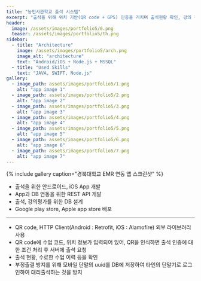 ```yaml
---
title: "농민사관학교 출석 시스템"
excerpt: "출석을 위해 위치 기반(QR code + GPS) 인증을 거치며 출석현황 확인, 강의 평가 등의 기능 수행"
header:
  image: /assets/images/portfolio5/0.png
  teaser: /assets/images/portfolio5/th.png
sidebar:
  - title: "Architecture"
    image: /assets/images/portfolio5/arch.png
    image_alt: "architecture"
    text: "Android/iOS + Node.js + MSSQL"
  - title: "Used Skills"
    text: "JAVA, SWIFT, Node.js"
gallery:
  - image_path: assets/images/portfolio5/1.png
    alt: "app image 1"
  - image_path: assets/images/portfolio5/2.png
    alt: "app image 2"
  - image_path: assets/images/portfolio5/3.png
    alt: "app image 3"
  - image_path: assets/images/portfolio5/4.png
    alt: "app image 4"
  - image_path: assets/images/portfolio5/5.png
    alt: "app image 5"
  - image_path: assets/images/portfolio5/6.png
    alt: "app image 6"
  - image_path: assets/images/portfolio5/7.png
    alt: "app image 7"
---
```


{% include gallery caption="경북대학교 EMR 연동 앱 스크린샷" %}

- 출석을 위한 안드로이드, iOS App 개발
- App과 DB 연동을 위한 REST API 개발
- 출석, 강의평가를 위한 DB 설계
- Google play store, Apple app store 배포

----

- QR code, HTTP Client(Android : Retrofit, iOS : Alamofire) 외부 라이브러리 사용
- QR code에 수업 코드, 위치 정보가 입력되어 있어, QR을 인식하면 출석 인증에 대한 조건 처리 후 서버에 출석 요청
- 출석 현황, 수료한 수업 이력 등을 확인
- 부정출결 방지를 위해 모바일 단말의 uuid를 DB에 저장하여 타인의 단말기로 로그인하여 대리출석하는 것을 방지
